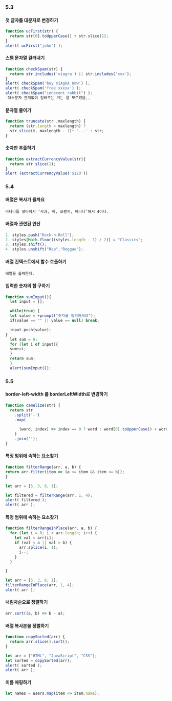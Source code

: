 ### 5.3
#### 첫 글자를 대문자로 변경하기
```javascript 
function ucFirst(str) {
  return str[0].toUpperCase() + str.slice(1);
}
alert( ucFirst("john") );
```

#### 스팸 문자열 걸러내기
```javascript
function checkSpam(str) {
  return str.includes('viagra') || str.includes('xxx');
}
alert( checkSpam('buy ViAgRA now') );
alert( checkSpam('free xxxxx') );
alert( checkSpam("innocent rabbit") );
-대소문자 관계없이 걸러주는 거는 잘 모르겠음,,
```

#### 문자열 줄이기
```javascript
function truncate(str ,maxlength) {
  return (str.length > maxlength) ?
  str.slice(0, maxlength - 1)+ '...' : str;
}
```

#### 숫자만 추출하기
```javascript
function extractCurrencyValue(str){
  return str.slice(1);
}
alert (extractCurrencyValue('$120'))
```

### 5.4
#### 배열은 복사가 될까요
```
바나나를 넣어줘서 ‘사과, 배, 오렌지, 바나나’해서 4이다.
```

#### 배열과 관련된 연산
```javascript
1. styles.push("Rock-n-Roll");
2. styles[Math.floor((styles.length - 1) / 2)] = "Classics";
3. styles.shift();
4. styles.unshift("Rap","Reggae");
```

#### 배열 컨텍스트에서 함수 호출하기
```
배열을 출력한다.
```

#### 입력한 숫자의 합 구하기
```javascript
function sumImput(){
  let input = [];

  while(true) {
  let value = +prompt("숫자를 입력하세요");
  if(value == "" || value == null) break;

  input.push(value);
}
  let sum = 0;
  for (let i of input){
  sum+=i;
  }
  return sum;
  }
  alert(sumImput());
```

### 5.5
#### border-left-width 를 borderLeftWidth로 변경하기
```javascript
function camelize(str) {
  return str
    .split('-')
    .map(
     
      (word, index) => index == 0 ? word : word[0].toUpperCase() + word.slice(1)
    )
    .join(''); 
}
```

#### 특정 범위에 속하는 요소찾기
```javascript
function filterRange(arr, a, b) {
return arr.filter(item => (a <= item && item <= b));
}

let arr = [5, 3, 8, 1];

let filtered = filterRange(arr, 1, 4);
alert( filtered ); 
alert( arr );
```

#### 특정 범위에 속하는 요소찾기
```javascript
function filterRangeInPlace(arr, a, b) {
  for (let i = 0; i < arr.length; i++) {
    let val = arr[i];
    if (val < a || val > b) {
      arr.splice(i, 1);
      i--;
    }
  }

}

let arr = [5, 3, 8, 1];
filterRangeInPlace(arr, 1, 4); 
alert( arr );
```

#### 내림차순으로 정렬하기
```javascript
arr.sort((a, b) => b - a);
```

#### 배열 복사본을 정렬하기
```javascript
function copySorted(arr) {
  return arr.slice().sort();
}

let arr = ["HTML", "JavaScript", "CSS"];
let sorted = copySorted(arr);
alert( sorted );
alert( arr );
```
#### 이름 매핑하기
```javascript
let names = users.map(item => item.name);
```



